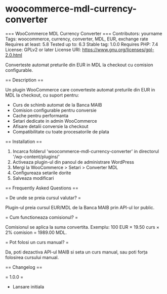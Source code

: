 # woocommerce-mdl-currency-converter



=== WooCommerce MDL Currency Converter ===
Contributors: yourname
Tags: woocommerce, currency, converter, MDL, EUR, exchange rate
Requires at least: 5.8
Tested up to: 6.3
Stable tag: 1.0.0
Requires PHP: 7.4
License: GPLv2 or later
License URI: https://www.gnu.org/licenses/gpl-2.0.html

Converteste automat preturile din EUR in MDL la checkout cu comision configurable.

== Description ==

Un plugin WooCommerce care converteste automat preturile din EUR in MDL la checkout, cu suport pentru:

* Curs de schimb automat de la Banca MAIB
* Comision configurable pentru conversie
* Cache pentru performanta
* Setari dedicate in admin WooCommerce
* Afisare detalii conversie la checkout
* Compatibilitate cu toate procesatorile de plata

== Installation ==

1. Incarca folderul 'woocommerce-mdl-currency-converter' in directorul '/wp-content/plugins/'
2. Activeaza plugin-ul din panoul de administrare WordPress
3. Mergi la WooCommerce > Setari > Converter MDL
4. Configureaza setarile dorite
5. Salveaza modificari

== Frequently Asked Questions ==

= De unde se preia cursul valutar? =

Plugin-ul preia cursul EUR/MDL de la Banca MAIB prin API-ul lor public.

= Cum functioneaza comisionul? =

Comisionul se aplica la suma convertita. Exemplu: 100 EUR × 19.50 curs × 2% comision = 1989.00 MDL.

= Pot folosi un curs manual? =

Da, poti dezactiva API-ul MAIB si seta un curs manual, sau poti forța folosirea cursului manual.

== Changelog ==

= 1.0.0 =
* Lansare initiala
